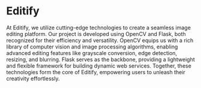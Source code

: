 # Editify
At Editify, we utilize cutting-edge technologies to create a seamless image editing platform. Our project is developed using OpenCV and Flask, both recognized for their efficiency and versatility. OpenCV equips us with a rich library of computer vision and image processing algorithms, enabling advanced editing features like grayscale conversion, edge detection, resizing, and blurring. Flask serves as the backbone, providing a lightweight and flexible framework for building dynamic web services. Together, these technologies form the core of Editify, empowering users to unleash their creativity effortlessly.
